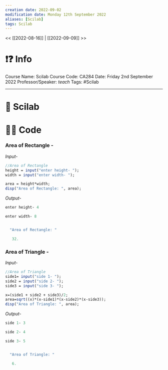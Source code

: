 ```yaml
---
creation date: 2022-09-02
modification date: Monday 12th September 2022
aliases: [Scilab]
tags: Scilab
---
```


<< [[2022-08-16]] | [[2022-09-09]] >>

# ❗❓ Info
Course Name: Scilab
Course Code: CA284
Date: Friday 2nd September 2022
Professor/Speaker: *teach*
Tags: #Scilab 

---
# 📑 Scilab

# 👨‍💻 Code

### Area of Rectangle -

*Input-*
```scilab
//Area of Rectangle
height = input("enter height- ");
width = input("enter width- ");

area = height*width;
disp("Area of Rectangle: ", area);
```

*Output-*
```scilab
enter height- 4

enter width- 8


  "Area of Rectangle: "

   32.
```

### Area of Triangle -

*Input-*
```scilab
//Area of Triangle
side1= input("side 1- ");
side2 = input("side 2- ");
side3 = input("side 3- ");

x=(side1 + side2 + side3)/2;
area=sqrt((x)*(x-side1)*(x-side2)*(x-side3));
disp("Area of Triangle: ", area);
```

*Output-*
```scilab
side 1- 3

side 2- 4

side 3- 5


  "Area of Triangle: "

   6.
```
